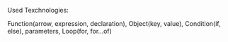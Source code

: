 Used Texchnologies:

Function(arrow, expression, declaration), Object(key, value), Condition(if, else), parameters, Loop(for, for...of)

